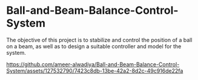 # Ball-and-Beam-Balance-Control-System

The objective of this project is to stabilize and control the position of a ball on a beam, as well as to design a suitable controller and model for the system.

https://github.com/ameer-alwadiya/Ball-and-Beam-Balance-Control-System/assets/127532790/7423c8db-13be-42a2-8d2c-49c916de22fa

<!-- Continue with the rest of your README content -->
